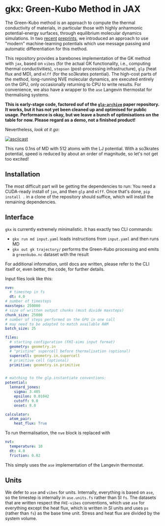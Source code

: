 # gkx: Green-Kubo Method in JAX

The Green-Kubo method is an approach to compute the thermal conductivity of materials, in particular those with highly anharmonic potential-energy surfaces, through equilibrium molecular dynamics simulations. In two [recent](https://marcel.science/gknet/) [preprints](https://marcel.science/glp/), we introduced an approach to use "modern" machine-learning potentials which use message passing and automatic differentiation for this method.

This repository provides a barebones implementation of the GK method with `jax`, based on `vibes` (for the actual GK functionality, i.e., computing thermal conductivities), `stepson` (post-processing infrastructure), `glp` (heat flux and MD), and `mlff` (for the so3krates potential). The high-cost parts of the method, long-running NVE molecular dynamics, are executed entirely on the GPU, only occasionally returning to CPU to write results. For convenience, we also have a wrapper to the `ase` Langevin thermostat for thermalising systems.

**This is early-stage code, factored ouf of the [`glp-archive`](https://github.com/sirmarcel/glp-archive) paper repository. It works, but it has not yet been cleaned up and optimised for public usage. Performance is okay, but we leave a bunch of optimisations on the table for now. Please regard as a demo, not a finished product!**

Nevertheless, *look at it go*:

[![asciicast](https://asciinema.org/a/R1SafF6GYW9tNGdUhPRVLNkAE.svg)](https://asciinema.org/a/R1SafF6GYW9tNGdUhPRVLNkAE?t=0:22)

This runs 0.1ns of MD with 512 atoms with the LJ potential. With a so3krates potential, speed is reduced by about an order of magnitude, so let's not get too excited!

## Installation

The most difficult part will be getting the dependencies to run: You need a CUDA-ready install of `jax`, and then `glp` and `mlff`. Once that's done, `pip install .` in a clone of the repository should suffice, which will install the remaining dependencies.

## Interface

`gkx` is currently extremely minimalistic. It has exactly two CLI commands:

- `gkx run md input.yaml` loads instructions from `input.yaml` and then runs MD
- `gkx out gk trajectory/` performs the Green-Kubo processing and emits a `greenkubo.nc` dataset with the result

For additional information, until docs are written, please refer to the CLI itself or, even better, the code, for further details.

Input files look like this:

```yaml
nve:
  # timestep in fs
  dt: 4.0
# number of timesteps
maxsteps: 250000
# size of written output chunks (must divide maxsteps)
chunk_size: 25000
# number of steps performed on the GPU in one call
# may need to be adapted to match available RAM
batch_size: 25

files:
  # starting configuration (FHI-aims input format)
  geometry: geometry.in
  # "pristine" supercell before thermalisation (optional)
  supercell: geometry.in.supercell
  # primitive cell (optional)
  primitive: geometry.in.primitive


# matching to the glp.instantiate conventions:
potential:
  lennard_jones:
    sigma: 3.405
    epsilon: 0.01042
    cutoff: 9.0
    onset: 8.0

calculator:
  atom_pair:
    heat_flux: True

```

To run thermalisation, the `nve` block is replaced with

```yaml
nvt:
  temperature: 10
  dt: 4.0
  friction: 0.02
```

This simply uses the `ase` implementation of the Langevin thermostat.

## Units

We defer to `ase` and `vibes` for units. Internally, everything is based on `ase`, so the timestep is internally in `ase.units.fs` rather than SI `fs`. The datasets that are written respect the `FHI-vibes` conventions, which use `ase` for everything except the heat flux, which is written in SI units and uses `ps` (rather than `fs`) as the base time unit. Stress and heat flux are divided by the system volume.
